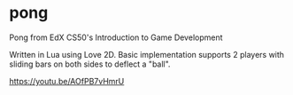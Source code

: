 # pong
Pong from EdX CS50's Introduction to Game Development

Written in Lua using Love 2D.
Basic implementation supports 2 players with sliding bars on both sides to
deflect a "ball".

https://youtu.be/AOfPB7vHmrU
